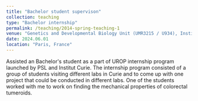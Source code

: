 ```yaml
---
title: "Bachelor student supervison"
collection: teaching
type: "Bachelor internship"
permalink: /teaching/2014-spring-teaching-1
venue: "Genetics and Developmental Biology Unit (UMR3215 / U934), Institut Curie"
date: 2024.06.01
location: "Paris, France"
---
```


Assisted an Bachelor's student as a part of UROP internship program launched by PSL and Institut Curie.
The internship program consisted of a group of students visiting different labs in Curie and to come up with one project that could be conducted in different labs. One of the students worked with me to work on finding the mechanical properties of colorectal tumeroids. 
